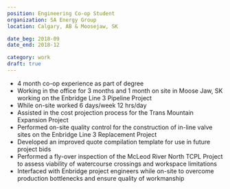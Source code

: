 ```yaml
---
position: Engineering Co-op Student
organization: SA Energy Group
location: Calgary, AB & Moosejaw, SK

date_beg: 2018-09
date_end: 2018-12

category: work
draft: true
---
```


- 4 month co-op experience as part of degree
- Working in the office for 3 months and 1 month on site in Moose Jaw, SK working on the Enbridge Line 3 Pipeline Project
- While on-site worked 6 days/week 12 hrs/day
- Assisted in the cost projection process for the Trans Mountain Expansion Project
- Performed on-site quality control for the construction of in-line valve sites on the Enbridge Line 3 Replacement Project
- Developed an improved quote compilation template for use in future project bids
- Performed a fly-over inspection of the McLeod River North TCPL Project to assess viability of watercourse crossings and workspace limitations
- Interfaced with Enbridge project engineers while on-site to overcome production bottlenecks and ensure quality of workmanship
